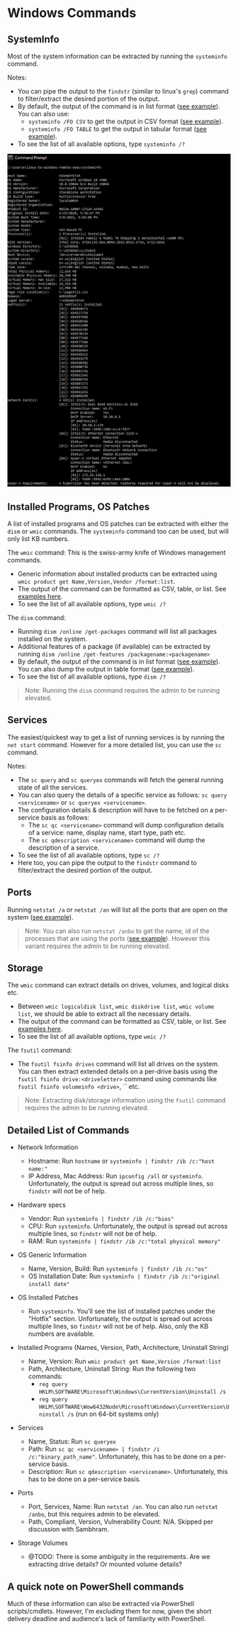 # Windows Commands

## SystemInfo

Most of the system information can be extracted by running the `systeminfo` command.

Notes:

- You can pipe the output to the `findstr` (similar to linux's `grep`) command to filter/extract the desired portion of the output.
- By default, the output of the command is in list format ([see example](./command-outputs/systeminfo-output-list.txt)). You can also use:
  - `systeminfo /FO CSV` to get the output in CSV format ([see example](./command-outputs/systeminfo-output-csv.csv)).
  - `systeminfo /FO TABLE` to get the output in tabular format ([see example](./command-outputs/systeminfo-output-table.txt)).
- To see the list of all available options, type `systeminfo /?`

![systeminfo command](./command-outputs/systeminfo-output.png)

## Installed Programs, OS Patches

A list of installed programs and OS patches can be extracted with either the `dism` or `wmic` commands. The `systeminfo` command too can be used, but will only list KB numbers.

The `wmic` command: This is the swiss-army knife of Windows management commands.

- Generic information about installed products can be extracted using `wmic product get Name,Version,Vendor /format:list`.
- The output of the command can be formatted as CSV, table, or list. See [examples here](https://www.pearsonitcertification.com/articles/article.aspx?p=1700427&seqNum=4).
- To see the list of all available options, type `wmic /?`

The `dism` command:

- Running `dism /online /get-packages` command will list all packages installed on the system.
- Additional features of a package (if available) can be extracted by running `dism /online /get-features /packagename:<packagename>`
- By default, the output of the command is in list format ([see example](./command-outputs/dism-output-list.txt)). You can also dump the output in table format ([see example](./command-outputs/dism-output-table.txt)).
- To see the list of all available options, type `dism /?`

> Note: Running the `dism` command requires the admin to be running elevated.

## Services

The easiest/quickest way to get a list of running services is by running the `net start` command. However for a more detailed list, you can use the `sc` command.

Notes:

- The `sc query` and `sc queryex` commands will fetch the general running state of all the services.
- You can also query the details of a specific service as follows: `sc query <servicename>` or `sc queryex <servicename>`.
- The configuration details & description will have to be fetched on a per-service basis as follows:
  - The `sc qc <servicename>` command will dump configuration details of a service: name, display name, start type, path etc.
  - The `sc qdescription <servicename>` command will dump the description of a service.
- To see the list of all available options, type `sc /?`
- Here too, you can pipe the output to the `findstr` command to filter/extract the desired portion of the output.

## Ports

Running `netstat /a` or `netstat /an` will list all the ports that are open on the system ([see example](./command-outputs/netstat-an-output.txt)).

> Note: You can also run `netstat /anbo` to get the name, id of the processes that are using the ports ([see example](./command-outputs/netstat-anbo-output.txt)). However this variant requires the admin to be running elevated.

## Storage

The `wmic` command can extract details on drives, volumes, and logical disks etc.

- Between `wmic logicaldisk list`, `wmic diskdrive list`, `wmic volume list`, we should be able to extract all the necessary details.
- The output of the command can be formatted as CSV, table, or list. See [examples here](https://www.pearsonitcertification.com/articles/article.aspx?p=1700427&seqNum=4).
- To see the list of all available options, type `wmic /?`

The `fsutil` command:

- The `fsutil fsinfo drives` command will list all drives on the system. You can then extract extended details on a per-drive basis using the `fsutil fsinfo drive:<driveletter>` command using commands like `fsutil fsinfo volumeinfo <drive>`, `` etc.

> Note: Extracting disk/storage information using the `fsutil` command requires the admin to be running elevated.

## Detailed List of Commands

- Network Information
  - Hostname: Run `hostname` or `systeminfo | findstr /ib /c:"host name:"`
  - IP Address, Mac Address: Run `ipconfig /all` or `systeminfo`. Unfortunately, the output is spread out across multiple lines, so `findstr` will not be of help.

- Hardware specs
  - Vendor: Run `systeminfo | findstr /ib /c:"bios"`
  - CPU: Run `systeminfo`. Unfortunately, the output is spread out across multiple lines, so `findstr` will not be of help.
  - RAM: Run `systeminfo | findstr /ib /c:"total physical memory"`

- OS Generic Information
  - Name, Version, Build: Run `systeminfo | findstr /ib /c:"os"`
  - OS Installation Date: Run `systeminfo | findstr /ib /c:"original install date"`

- OS Installed Patches
  - Run `systeminfo`. You'll see the list of installed patches under the "Hotfix" section. Unfortunately, the output is spread out across multiple lines, so `findstr` will not be of help. Also, only the KB numbers are available.

- Installed Programs (Names, Version, Path, Architecture, Uninstall String)
  - Name, Version: Run `wmic product get Name,Version /format:list`
  - Path, Architecture, Uninstall String: Run the following two commands:
    - `reg query HKLM\SOFTWARE\Microsoft\Windows\CurrentVersion\Uninstall /s`
    - `reg query HKLM\SOFTWARE\Wow6432Node\Microsoft\Windows\CurrentVersion\Uninstall /s` (run on 64-bit systems only)

- Services
  - Name, Status: Run `sc queryex`
  - Path: Run `sc qc <servicename> | findstr /i /c:"binary_path_name"`. Unfortunately, this has to be done on a per-service basis.
  - Description: Run `sc qdescription <servicename>`. Unfortunately, this has to be done on a per-service basis.

- Ports
  - Port, Services, Name: Run `netstat /an`. You can also run `netstat /anbo`, but this requires admin to be elevated.
  - Path, Compliant, Version, Vulnerability Count: N/A. Skipped per discussion with Sambhram.

- Storage Volumes

  - @TODO: There is some ambiguity in the requirements. Are we extracting drive details? Or mounted volume details?

## A quick note on PowerShell commands

Much of these information can also be extracted via PowerShell scripts/cmdlets. However, I'm excluding them for now, given the short delivery deadline and audience's lack of familiarity with PowerShell.
